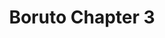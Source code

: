 ---
layout: item

title: Boruto Chapter 3
href: boruto-chapter-3
tags: boruto-chapter
chapter: 3

synopsis: The life of the shinobi is beginning to change. Boruto Uzumaki, son of Seventh Hokage Naruto Uzumaki, has enrolled in the Ninja Academy to learn the ways of the ninja. Now, as a series of mysterious events unfolds, Boruto’s story is about to begin!

categories: manga
image: /assets/images/boruto-chapter-3/00.jpg
---